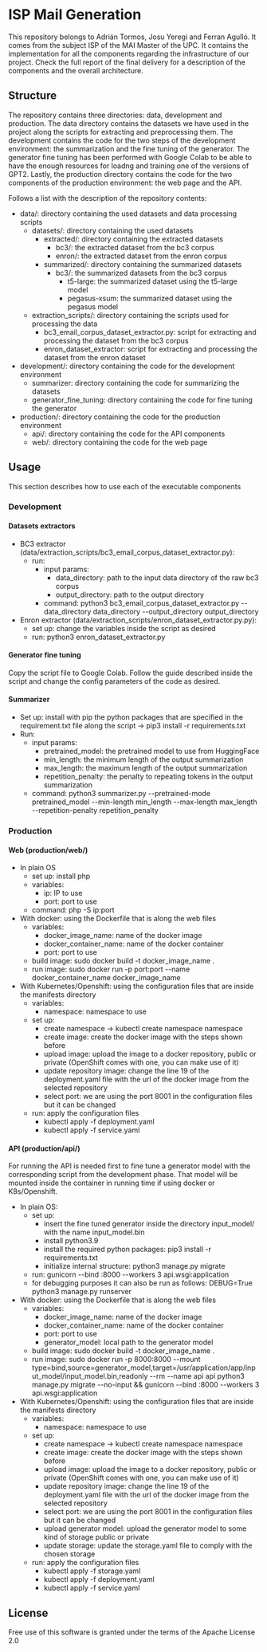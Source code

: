 # ISP Mail Generation
This repository belongs to Adrián Tormos, Josu Yeregi and Ferran Agulló. It comes from the subject ISP of the MAI Master of the UPC. It contains the implementation for all the components regarding the infrastructure of our project. Check the full report of the final delivery for a description of the components and the overall architecture.

## Structure
The repository contains three directories: data, development and production. The data directory contains the datasets we have used in the project along the scripts for extracting and preprocessing them. The development contains the code for the two steps of the development environment: the summarization and the fine tuning of the generator. The generator fine tuning has been performed with Google Colab to be able to have the enough resources for loadng and training one of the versions of GPT2. Lastly, the production directory contains the code for the two components of the production environment: the web page and the API.

Follows a list with the description of the repository contents:
- data/: directory containing the used datasets and data processing scripts
    - datasets/: directory containing the used datasets
        - extracted/: directory containing the extracted datasets
            - bc3/: the extracted dataset from the bc3 corpus
            - enron/: the extracted dataset from the enron corpus
        - summarized/: directory containing the summarized datasets
            - bc3/: the summarized datasets from the bc3 corpus
                - t5-large: the summarized dataset using the t5-large model
                - pegasus-xsum: the summarized dataset using the pegasus model
    - extraction_scripts/: directory containing the scripts used for processing the data
        - bc3_email_corpus_dataset_extractor.py: script for extracting and processing the dataset from the bc3 corpus
        - enron_dataset_extractor: script for extracting and processing the dataset from the enron dataset
- development/: directory containing the code for the development environment
    - summarizer: directory containing the code for summarizing the datasets
    - generator_fine_tuning: directory containing the code for fine tuning the generator
- production/: directory containing the code for the production environment
    - api/: directory containing the code for the API components
    - web/: directory containing the code for the web page
    
## Usage
This section describes how to use each of the executable components

### Development

#### Datasets extractors
- BC3 extractor (data/extraction_scripts/bc3_email_corpus_dataset_extractor.py):
    - run: 
        - input params:
            - data_directory: path to the input data directory of the raw bc3 corpus
            - output_directory: path to the output directory
        - command: python3 bc3_email_corpus_dataset_extractor.py --data_directory data_directory --output_directory output_directory
- Enron extractor (data/extraction_scripts/enron_dataset_extractor.py.py):
    - set up: change the variables inside the script as desired
    - run: python3 enron_dataset_extractor.py
    
#### Generator fine tuning
Copy the script file to Google Colab. Follow the guide described inside the script and change the config parameters of the code as desired.

#### Summarizer
- Set up: install with pip the python packages that are specified in the requirement.txt file along the script -> pip3 install -r requirements.txt
- Run:
    - input params:
    	- pretrained_model: the pretrained model to use from HuggingFace
     	- min_length: the minimum length of the output summarization
     	- max_length: the maximum length of the output summarization
     	- repetition_penalty: the penalty to repeating tokens in the output summarization
    - command: python3 summarizer.py --pretrained-mode pretrained_model --min-length min_length --max-length max_length --repetition-penalty repetition_penalty

### Production

#### Web (production/web/)
- In plain OS
    - set up: install php
    - variables:
    	- ip: IP to use
    	- port: port to use
    - command: php -S ip:port
- With docker: using the Dockerfile that is along the web files
    - variables:
    	- docker_image_name: name of the docker image
    	- docker_container_name: name of the docker container
    	- port: port to use
    - build image: sudo docker build -t docker_image_name .
    - run image: sudo docker run -p port:port --name docker_container_name docker_image_name
- With Kubernetes/Openshift: using the configuration files that are inside the manifests directory
    - variables:
    	- namespace: namespace to use
    - set up: 
    	- create namespace -> kubectl create namespace namespace
    	- create image: create the docker image with the steps shown before
    	- upload image: upload the image to a docker repository, public or private (OpenShift comes with one, you can make use of it)
    	- update repository image: change the line 19 of the deployment.yaml file with the url of the docker image from the selected repository
    	- select port: we are using the port 8001 in the configuration files but it can be changed
    - run: apply the configuration files
    	- kubectl apply -f deployment.yaml
    	- kubectl apply -f service.yaml
    	
#### API (production/api/)
For running the API is needed first to fine tune a generator model with the corresponding script from the development phase. That model will be mounted inside the container in running time if using docker or K8s/Openshift.
- In plain OS: 
    - set up:
        - insert the fine tuned generator inside the directory input_model/ with the name input_model.bin
        - install python3.9
        - install the required python packages: pip3 install -r requirements.txt
        - initialize internal structure: python3 manage.py migrate
    - run: gunicorn --bind :8000 --workers 3 api.wsgi:application
    - for debugging purposes it can also be run as follows: DEBUG=True python3 manage.py runserver
- With docker: using the Dockerfile that is along the web files
    - variables:
    	- docker_image_name: name of the docker image
    	- docker_container_name: name of the docker container
    	- port: port to use
    	- generator_model: local path to the generator model
    - build image: sudo docker build -t docker_image_name .
    - run image: sudo docker run -p 8000:8000 --mount type=bind,source=generator_model,target=/usr/application/app/input_model/input_model.bin,readonly --rm --name api api python3 manage.py migrate --no-input && gunicorn --bind :8000 --workers 3 api.wsgi:application
- With Kubernetes/Openshift: using the configuration files that are inside the manifests directory
    - variables:
    	- namespace: namespace to use
    - set up: 
    	- create namespace -> kubectl create namespace namespace
    	- create image: create the docker image with the steps shown before
    	- upload image: upload the image to a docker repository, public or private (OpenShift comes with one, you can make use of it)
    	- update repository image: change the line 19 of the deployment.yaml file with the url of the docker image from the selected repository
    	- select port: we are using the port 8001 in the configuration files but it can be changed
    	- upload generator model: upload the generator model to some kind of storage public or private
    	- update storage: update the storage.yaml file to comply with the chosen storage
    - run: apply the configuration files
        - kubectl apply -f storage.yaml
    	- kubectl apply -f deployment.yaml
    	- kubectl apply -f service.yaml

## License
Free use of this software is granted under the terms of the Apache License 2.0

